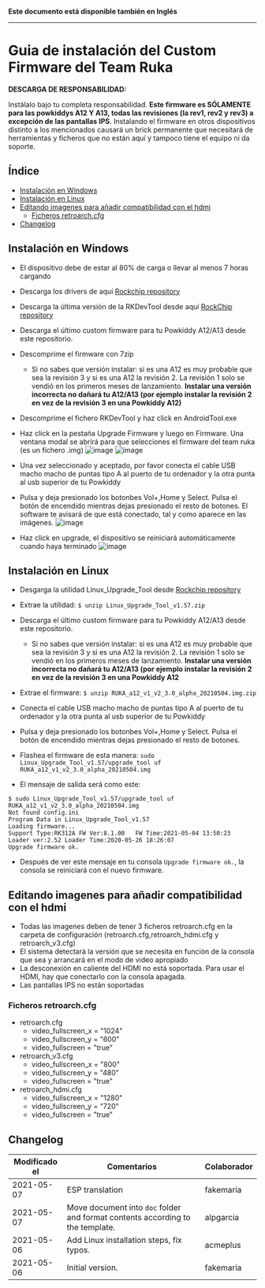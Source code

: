 **Este documento está disponible también en Inglés**

------

# Guia de instalación del Custom Firmware del Team Ruka 
**DESCARGA DE RESPONSABILIDAD:**

Instálalo bajo tu completa responsabilidad. **Este firmware es SÓLAMENTE para las powkiddys A12 Y A13, todas las revisiones (la rev1, rev2 y rev3) a excepción de las pantallas IPS**. Instalando el firmware en otros dispositivos distinto a los mencionados causará un brick permanente que necesitará de herramientas y ficheros que no están aquí y tampoco tiene el equipo ni da soporte. 


## Índice

* [Instalación en Windows](#instalación-en-windows)
* [Instalación en Linux](#instalación-en-linux)
* [Editando imagenes para añadir compatibilidad con el hdmi](#editando-imagenes-para-añadir-compatibilidad-con-el-hdmi)
  - [Ficheros retroarch.cfg](#ficheros-retroarch.cfg)
* [Changelog](#changelog)

## Instalación en Windows

* El dispositivo debe de estar al 80% de carga o llevar al menos 7 horas cargando
* Descarga los drivers de aquí [Rockchip repository](https://github.com/rockchip-linux/tools/blob/master/windows/DriverAssitant_v5.0.zip?raw=true)
* Descarga la última versión de la RKDevTool desde aquí [RockChip repository](https://github.com/rockchip-linux/tools/blob/master/windows/RKDevTool_Release_v2.79.zip?raw=true)
* Descarga el último custom firmware para tu Powkiddy A12/A13 desde este repositorio.
* Descomprime el firmware con 7zip
  * Si no sabes que versión instalar: si es una A12 es muy probable que sea la revisión 3 y si es una A12 la revisión 2. La revisión 1 solo se vendió en los primeros meses de lanzamiento. **Instalar una versión incorrecta no dañará tu A12/A13 (por ejemplo instalar la revisión 2 en vez de la revisión 3 en una Powkiddy A12)**   
    
* Descomprime el fichero RKDevTool y haz click en AndroidTool.exe
* Haz click en la pestaña Upgrade Firmware y luego en Firmware. Una ventana modal se abrirá para que selecciones el firmware del team ruka (es un fichero .img)
 ![image](https://user-images.githubusercontent.com/67930710/117165619-f07fc500-adc5-11eb-9441-e06df588ec70.png)
 ![image](https://user-images.githubusercontent.com/67930710/117165910-32107000-adc6-11eb-865f-fc88471f2cfb.png)
* Una vez seleccionado y aceptado, por favor conecta el cable USB macho macho de puntas tipo A al puerto de tu ordenador y la otra punta al usb superior de tu Powkiddy
* Pulsa y deja presionado los botonbes  Vol+,Home y Select. Pulsa el botón de encendido mientras dejas presionado el resto de botones. El software te avisará de que está conectado, tal y como aparece en las imágenes.
![image](https://user-images.githubusercontent.com/67930710/117166647-da263900-adc6-11eb-9d1c-29bd802a3d48.png)
* Haz click en upgrade, el dispositivo se reiniciará automáticamente cuando haya terminado
 ![image](https://user-images.githubusercontent.com/67930710/117166887-135ea900-adc7-11eb-9b39-0c9b830b5968.png)

## Instalación en Linux

* Desgarga la utilidad Linux_Upgrade_Tool desde [Rockchip repository](https://github.com/rockchip-linux/tools/blob/master/linux/Linux_Upgrade_Tool/Linux_Upgrade_Tool_v1.57.zip?raw=true)
* Extrae la utilidad: ```$ unzip Linux_Upgrade_Tool_v1.57.zip```
* Descarga el último custom firmware para tu Powkiddy A12/A13 desde este repositorio.
  * Si no sabes que versión instalar: si es una A12 es muy probable que sea la revisión 3 y si es una A12 la revisión 2. La revisión 1 solo se vendió en los primeros meses de lanzamiento. **Instalar una versión incorrecta no dañará tu A12/A13 (por ejemplo instalar la revisión 2 en vez de la revisión 3 en una Powkiddy A12**   
  
* Extrae el firmware: ```$ unzip RUKA_a12_v1_v2_3.0_alpha_20210504.img.zip```
* Conecta el cable USB macho macho de puntas tipo A al puerto de tu ordenador y la otra punta al usb superior de tu Powkiddy
* Pulsa y deja presionado los botonbes  Vol+,Home y Select. Pulsa el botón de encendido mientras dejas presionado el resto de botones. 
* Flashea el firmware de esta manera: ```sudo Linux_Upgrade_Tool_v1.57/upgrade_tool uf RUKA_a12_v1_v2_3.0_alpha_20210504.img```
 * El mensaje de salida será como este:
 ```
 $ sudo Linux_Upgrade_Tool_v1.57/upgrade_tool uf RUKA_a12_v1_v2_3.0_alpha_20210504.img
Not found config.ini
Program Data in Linux_Upgrade_Tool_v1.57
Loading firmware...
Support Type:RK312A	FW Ver:8.1.00	FW Time:2021-05-04 13:50:23
Loader ver:2.52	Loader Time:2020-05-26 18:26:07
Upgrade firmware ok.
```
* Después de ver este mensaje en tu consola ```Upgrade firmware ok.```, la consola se reiniciará con el nuevo firmware.

## Editando imagenes para añadir compatibilidad con el hdmi

* Todas las imagenes deben de tener 3 ficheros retroarch.cfg en la carpeta de configuración (retroarch.cfg,retroarch_hdmi.cfg y retroarch_v3.cfg)
* El sistema detectará la versión que se necesita en función de la consola que sea y arrancará en el modo de video apropiado
* La desconexión en caliente del HDMI no está soportada. Para usar el HDMI, hay que conectarlo con la consola apagada.
* Las pantallas IPS no están soportadas

### Ficheros retroarch.cfg 

* retroarch.cfg
  * video_fullscreen_x = "1024"
  * video_fullscreen_y = "600"
  * video_fullscreen = "true"
* retroarch_v3.cfg
  * video_fullscreen_x = "800"
  * video_fullscreen_y = "480"
  * video_fullscreen = "true"
* retroarch_hdmi.cfg
  * video_fullscreen_x = "1280"
  * video_fullscreen_y = "720"
  * video_fullscreen = "true"

## Changelog

| Modificado el | Comentarios | Colaborador |
| ------------- | ----------- | ----------- |
| 2021-05-07  | ESP translation | fakemaria |
| 2021-05-07  | Move document into `doc` folder and format contents according to the template. | alpgarcia |
| 2021-05-06  | Add Linux installation steps, fix typos. | acmeplus |
| 2021-05-06  | Initial version. | fakemaria |
